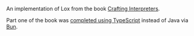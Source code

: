 An implementation of Lox from the book [Crafting Interpreters](https://craftinginterpreters.com).

Part one of the book was [completed using TypeScript](ts/) instead of Java via [Bun](https://bun.sh).
